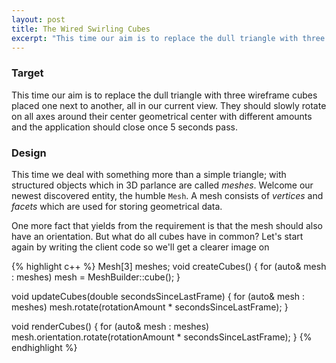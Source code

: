 ```yaml
---
layout: post
title: The Wired Swirling Cubes
excerpt: "This time our aim is to replace the dull triangle with three wireframe cubes placed one next to another, all in our current view. They should slowly rotate on all axes around their center geometrical center with different amounts and the application should close once 5 seconds pass."
---
```

### Target

This time our aim is to replace the dull triangle with three wireframe cubes placed one next to another, all in our current view. They should slowly rotate on all axes around their center geometrical center with different amounts and the application should close once 5 seconds pass.

### Design

This time we deal with something more than a simple triangle; with structured objects which in 3D parlance are called _meshes_. Welcome our newest discovered entity, the humble `Mesh`. A mesh consists of _vertices_ and _facets_ which are used for storing geometrical data.

One more fact that yields from the requirement is that the mesh should also have an orientation. But what do all cubes have in common? 
Let's start again by writing the client code so we'll get a clearer image on 

{% highlight c++ %}
Mesh[3] meshes;
void createCubes() {
    for (auto& mesh : meshes)
        mesh = MeshBuilder::cube();
}

void updateCubes(double secondsSinceLastFrame) {
    for (auto& mesh : meshes)
        mesh.rotate(rotationAmount * secondsSinceLastFrame);
}

void renderCubes() {
    for (auto& mesh : meshes)
        mesh.orientation.rotate(rotationAmount * secondsSinceLastFrame);
}
{% endhighlight %}

